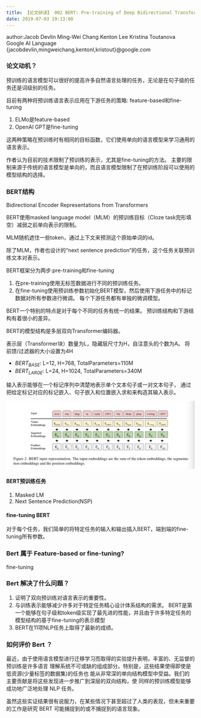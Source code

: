 ```yaml
---
title: 【论文研读】 002 BERT: Pre-training of Deep Bidirectional Transformers for Language Understanding
date: 2019-07-03 19:13:00
---
```


author:Jacob Devlin Ming-Wei Chang Kenton Lee Kristina Toutanova  
Google AI Language  
{jacobdevlin,mingweichang,kentonl,kristout}@google.com  


### 论文动机？

预训练的语言模型可以很好的提高许多自然语言处理的任务，无论是在句子级的任务还是词级别的任务。

目前有两种将预训练语言表示应用在下游任务的策略: feature-based和fine-tuning
1. ELMo是feature-based
2. OpenAI GPT是fine-tuning

这两种策略在预训练时有相同的目标函数，它们使用单向的语言模型来学习通用的语言表示。


作者认为目前的技术限制了预训练的表示，尤其是fine-tuning的方法。
主要的限制来源于传统的语言模型是单向的，而且语言模型限制了在预训练阶段可以使用的模型结构的选择。


### BERT结构
Bidirectional Encoder Representations from Transformers

BERT使用masked language model（MLM）的预训练目标（Cloze task完形填空）减弱之前单向表示的限制。

MLM随机遮住一些token，通过上下文来预测这个原始单词的id。

除了MLM，作者也设计的“next sentence prediction”的任务，这个任务关联预训练文本对表示。


BERT框架分为两步:pre-training和fine-tuning
1. 在pre-training使用无标签数据进行不同的预训练任务。
2. 在fine-tuning使用预训练参数初始化BERT模型，然后使用下游任务中的标记数据对所有参数进行微调。
每个下游任务都有单独的微调模型。


BERT一个特别的特点是对于每个不同的任务有统一的结果。
预训练结构和下游结构有着很小的差异。


BERT的模型结构是多层双向Transformer编码器。

表示层（Transformer块）数量为L，隐藏层尺寸为H，自注意头的个数为A。
将前馈/过滤器的大小设置为4H

* $BERT_{BASE}$: L=12, H=768, TotalParameters=110M
* $BERT_{LARGE}$: L=24, H=1024, TotalParameters=340M


输入表示能够在一个标记序列中清楚地表示单个文本句子或一对文本句子，
通过把给定标记对应的标记嵌入、句子嵌入和位置嵌入求和来构造其输入表示。

![ml-02-3](/images/DL-images/bert-input.jpg)


#### BERT预训练任务

1. Masked LM
2. Next Sentence Prediction(NSP)


#### fine-tuning BERT

对于每个任务，我们简单的将特定任务的输入和输出插入BERT，端到端的fine-tuning所有参数。


### Bert 属于  Feature-based or fine-tuning?

fine-tuning


### Bert 解决了什么问题？

1. 证明了双向预训练对语言表示的重要性。
2. 与训练表示能够减少许多对于特定任务精心设计体系结构的需求。
BERT是第一个能够在句子级和token级实现了最先进的性能，并且由于许多特定任务的模型结构的基于fine-tuning的表示模型
3. BERT在11项NLP任务上取得了最新的成绩。


### 如何评价 Bert ？

最近，由于使用语言模型进行迁移学习而取得的实验提升表明，丰富的、无监督的预训练是许多语言 理解系统不可或缺的组成部分。特别是，这些结果使得即使是低资源(少量标签的数据集)的任务也 能从非常深的单向结构模型中受益。我们的主要贡献是将这些发现进一步推广到深层的双向结构，使 同样的预训练模型能够成功地广泛地处理 NLP 任务。

虽然这些实证结果很有说服力，在某些情况下甚至超过了人类的表现，但未来重要的工作是研究 BERT 可能捕捉到的或不捕捉到的语言现象。
